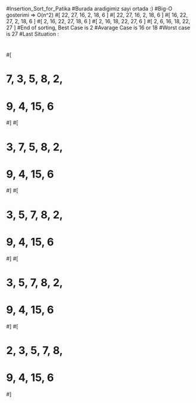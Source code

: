 #Insertion_Sort_for_Patika
#Burada aradigimiz sayi ortada :)
#Big-O gosterimi => O(n^2)
#[ 22, 27, 16, 2, 18, 6 ]
#[ 22, 27, 16, 2, 18, 6 ]
#[ 16, 22, 27, 2, 18, 6 ]
#[ 2, 16, 22, 27, 18, 6 ]
#[ 2, 16, 18, 22, 27, 6 ]
#[ 2, 6, 16, 18, 22, 27 ]
#End of sorting, Best Case is 2
#Avarage Case is 16 or 18
#Worst case is 27
#Last Situation :
#
#[
#  7, 3,  5, 8, 2,
#  9, 4, 15, 6
#]
#[
#  3, 7,  5, 8, 2,
#  9, 4, 15, 6
#]
#[
#  3, 5,  7, 8, 2,
#  9, 4, 15, 6
#]
#[
#  3, 5,  7, 8, 2,
#  9, 4, 15, 6
#]
#[
#  2, 3,  5, 7, 8,
#  9, 4, 15, 6
#]
